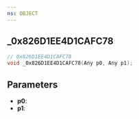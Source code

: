 ```yaml
---
ns: OBJECT
---
```

## _0x826D1EE4D1CAFC78

```c
// 0x826D1EE4D1CAFC78
void _0x826D1EE4D1CAFC78(Any p0, Any p1);
```


## Parameters
* **p0**: 
* **p1**: 

